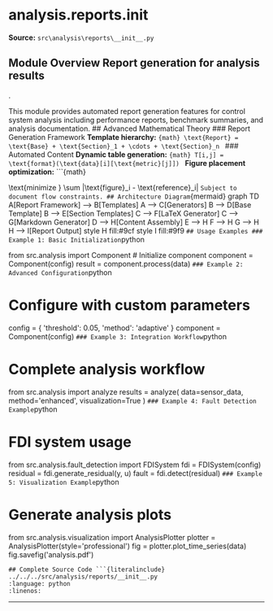 # analysis.reports.__init__

**Source:** `src\analysis\reports\__init__.py`

## Module Overview Report generation for analysis results

.


This module provides automated report generation features for
control system analysis including performance reports, benchmark summaries,
and analysis documentation. ## Advanced Mathematical Theory ### Report Generation Framework **Template hierarchy:** ```{math}
\text{Report} = \text{Base} + \text{Section}_1 + \cdots + \text{Section}_n
``` ### Automated Content **Dynamic table generation:** ```{math}
T[i,j] = \text{format}(\text{data}[i][\text{metric}[j]])
``` **Figure placement optimization:** ```{math}

\text{minimize } \sum |\text{figure}_i - \text{reference}_i|
``` Subject to document flow constraints. ## Architecture Diagram ```{mermaid}
graph TD A[Report Framework] --> B[Templates] A --> C[Generators] B --> D[Base Template] B --> E[Section Templates] C --> F[LaTeX Generator] C --> G[Markdown Generator] D --> H[Content Assembly] E --> H F --> H G --> H H --> I[Report Output] style H fill:#9cf style I fill:#9f9
``` ## Usage Examples ### Example 1: Basic Initialization ```python

from src.analysis import Component # Initialize component
component = Component(config)
result = component.process(data)
``` ### Example 2: Advanced Configuration ```python
# Configure with custom parameters
config = { 'threshold': 0.05, 'method': 'adaptive'
}
component = Component(config)
``` ### Example 3: Integration Workflow ```python
# Complete analysis workflow

from src.analysis import analyze results = analyze( data=sensor_data, method='enhanced', visualization=True
)
``` ### Example 4: Fault Detection Example ```python
# FDI system usage
from src.analysis.fault_detection import FDISystem fdi = FDISystem(config)
residual = fdi.generate_residual(y, u)
fault = fdi.detect(residual)
``` ### Example 5: Visualization Example ```python
# Generate analysis plots

from src.analysis.visualization import AnalysisPlotter plotter = AnalysisPlotter(style='professional')
fig = plotter.plot_time_series(data)
fig.savefig('analysis.pdf')
```
## Complete Source Code ```{literalinclude} ../../../src/analysis/reports/__init__.py
:language: python
:linenos:
```

---

